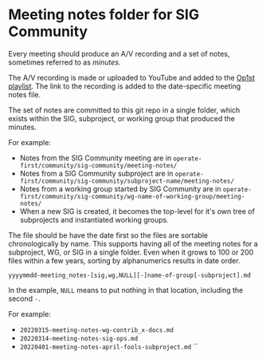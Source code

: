 # Meeting notes folder for SIG Community

Every meeting should produce an A/V recording and a set of notes, sometimes referred to as _minutes_.

The A/V recording is made or uploaded to YouTube and added to the [Op1st playlist](https://www.youtube.com/c/OperateFirst/playlists).
The link to the recording is added to the date-specific meeting notes file.

The set of notes are committed to this git repo in a single folder, which exists within the SIG, subproject, or working group that produced the minutes.

For example:
- Notes from the SIG Community meeting are in `operate-first/community/sig-community/meeting-notes/`
- Notes from a SIG Community subproject are in `operate-first/community/sig-community/subproject-name/meeting-notes/`
- Notes from a working group started by SIG Community are in `operate-first/community/sig-community/wg-name-of-working-group/meeting-notes/`
- When a new SIG is created, it becomes the top-level for it's own tree of subprojects and instantiated working groups.

The file should be have the date first so the files are sortable chronologically by name.
This supports having all of the meeting notes for a subproject, WG, or SIG in a single folder. Even when it grows to 100 or 200 files within a few years, sorting by alphanumerics results in date order.

`yyyymmdd-meeting_notes-[sig,wg,NULL][-]name-of-group[-subproject].md`

In the example, `NULL` means to put nothing in that location, including the second `-`.

For example:
- `20220315-meeting-notes-wg-contrib_x-docs.md`
- `20220314-meeting-notes-sig-ops.md`
- `20220401-meeting-notes-april-fools-subproject.md`
``
